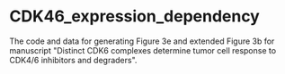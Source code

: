 # CDK46_expression_dependency
The code and data for generating Figure 3e and extended Figure 3b for manuscript "Distinct CDK6 complexes determine tumor cell response to CDK4/6 inhibitors and degraders". 

